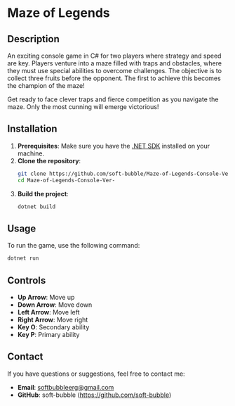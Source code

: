 # Maze of Legends

## Description
An exciting console game in C# for two players where strategy and speed are key. Players venture into a maze filled with traps and obstacles, where they must use special abilities to overcome challenges. The objective is to collect three fruits before the opponent. The first to achieve this becomes the champion of the maze!

Get ready to face clever traps and fierce competition as you navigate the maze. Only the most cunning will emerge victorious!

## Installation

1. **Prerequisites**: Make sure you have the [.NET SDK](https://dotnet.microsoft.com/download) installed on your machine.
2. **Clone the repository**:
   ```bash
   git clone https://github.com/soft-bubble/Maze-of-Legends-Console-Ver-.git
   cd Maze-of-Legends-Console-Ver-
   ```
3. **Build the project**:
   ```bash
   dotnet build
   ```

## Usage
To run the game, use the following command:
```bash
dotnet run
```

## Controls
- **Up Arrow**: Move up
- **Down Arrow**: Move down
- **Left Arrow**: Move left
- **Right Arrow**: Move right
- **Key O**: Secondary ability
- **Key P**: Primary ability

## Contact
If you have questions or suggestions, feel free to contact me:
- **Email**: softbubbleerg@gmail.com
- **GitHub**: soft-bubble (https://github.com/soft-bubble)

